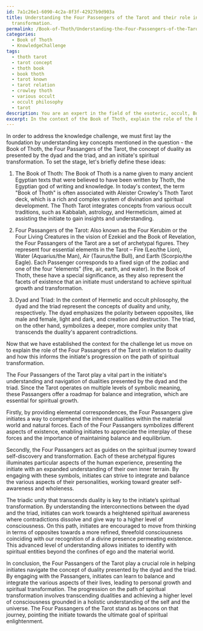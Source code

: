 ```yaml
---
id: 7a1c26e1-6090-4c2a-8f3f-42927b9d903a
title: Understanding the Four Passengers of the Tarot and their role in spiritual
  transformation.
permalink: /Book-of-Thoth/Understanding-the-Four-Passengers-of-the-Tarot-and-their-role-in-spiritual-transformation/
categories:
  - Book of Thoth
  - KnowledgeChallenge
tags:
  - thoth tarot
  - tarot concept
  - thoth book
  - book thoth
  - tarot known
  - tarot relation
  - crowley thoth
  - various occult
  - occult philosophy
  - tarot
description: You are an expert in the field of the esoteric, occult, Book of Thoth and Education. You are a writer of tests, challenges, books and deep knowledge on Book of Thoth for initiates and students to gain deep insights and understanding from. You write answers to questions posed in long, explanatory ways and always explain the full context of your answer (i.e., related concepts, formulas, examples, or history), as well as the step-by-step thinking process you take to answer the challenges. Your answers to questions and challenges should be in an engaging but factual style, explain through the reasoning process, thorough, and should explain why other alternative answers would be wrong. Summarize the key themes, ideas, and conclusions at the end.
excerpt: In the context of the Book of Thoth, explain the role of the Four Passangers of the Tarot in relation to the concept of duality presented by the dyad and the triad, and how this understanding further informs the initiate's progression on the path of spiritual transformation.
---
```

In order to address the knowledge challenge, we must first lay the foundation by understanding key concepts mentioned in the question - the Book of Thoth, the Four Passangers of the Tarot, the concept of duality as presented by the dyad and the triad, and an initiate's spiritual transformation. To set the stage, let's briefly define these ideas:

1. The Book of Thoth: The Book of Thoth is a name given to many ancient Egyptian texts that were believed to have been written by Thoth, the Egyptian god of writing and knowledge. In today's context, the term "Book of Thoth" is often associated with Aleister Crowley's Thoth Tarot deck, which is a rich and complex system of divination and spiritual development. The Thoth Tarot integrates concepts from various occult traditions, such as Kabbalah, astrology, and Hermeticism, aimed at assisting the initiate to gain insights and understanding.

2. Four Passangers of the Tarot: Also known as the Four Kerubim or the Four Living Creatures in the vision of Ezekiel and the Book of Revelation, the Four Passangers of the Tarot are a set of archetypal figures. They represent four essential elements in the Tarot – Fire (Leo/the Lion), Water (Aquarius/the Man), Air (Taurus/the Bull), and Earth (Scorpio/the Eagle). Each Passenger corresponds to a fixed sign of the zodiac and one of the four “elements” (fire, air, earth, and water). In the Book of Thoth, these have a special significance, as they also represent the facets of existence that an initiate must understand to achieve spiritual growth and transformation.

3. Dyad and Triad: In the context of Hermetic and occult philosophy, the dyad and the triad represent the concepts of duality and unity, respectively. The dyad emphasizes the polarity between opposites, like male and female, light and dark, and creation and destruction. The triad, on the other hand, symbolizes a deeper, more complex unity that transcends the duality's apparent contradictions.

Now that we have established the context for the challenge let us move on to explain the role of the Four Passangers of the Tarot in relation to duality and how this informs the initiate's progression on the path of spiritual transformation.

The Four Passangers of the Tarot play a vital part in the initiate's understanding and navigation of dualities presented by the dyad and the triad. Since the Tarot operates on multiple levels of symbolic meaning, these Passangers offer a roadmap for balance and integration, which are essential for spiritual growth.

Firstly, by providing elemental correspondences, the Four Passangers give initiates a way to comprehend the inherent dualities within the material world and natural forces. Each of the Four Passangers symbolizes different aspects of existence, enabling initiates to appreciate the interplay of these forces and the importance of maintaining balance and equilibrium.

Secondly, the Four Passangers act as guides on the spiritual journey toward self-discovery and transformation. Each of these archetypal figures illuminates particular aspects of the human experience, presenting the initiate with an expanded understanding of their own inner terrain. By engaging with these symbols, initiates can strive to integrate and balance the various aspects of their personalities, working toward greater self-awareness and wholeness.

The triadic unity that transcends duality is key to the initiate’s spiritual transformation. By understanding the interconnections between the dyad and the triad, initiates can work towards a heightened spiritual awareness where contradictions dissolve and give way to a higher level of consciousness. On this path, initiates are encouraged to move from thinking in terms of opposites towards a more refined, threefold consciousness coinciding with our recognition of a divine presence permeating existence. This advanced level of understanding allows initiates to identify with spiritual entities beyond the confines of ego and the material world.

In conclusion, the Four Passangers of the Tarot play a crucial role in helping initiates navigate the concept of duality presented by the dyad and the triad. By engaging with the Passangers, initiates can learn to balance and integrate the various aspects of their lives, leading to personal growth and spiritual transformation. The progression on the path of spiritual transformation involves transcending dualities and achieving a higher level of consciousness grounded in a holistic understanding of the self and the universe. The Four Passangers of the Tarot stand as beacons on that journey, pointing the initiate towards the ultimate goal of spiritual enlightenment.
